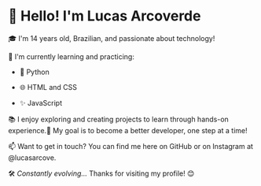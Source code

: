 # 👋 Hello! I'm Lucas Arcoverde

🎓 I'm 14 years old, Brazilian, and passionate about technology!

🚀 I'm currently learning and practicing:

- 🐍 Python

- 🌐 HTML and CSS

- ✨ JavaScript

📚 I enjoy exploring and creating projects to learn through hands-on experience.🎯 My goal is to become a better developer, one step at a time!

📫 Want to get in touch? You can find me here on GitHub or on Instagram at @lucasarcove.

🛠️ *Constantly evolving...*
Thanks for visiting my profile! 😊
